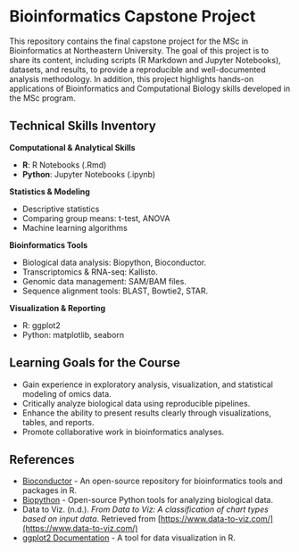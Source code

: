 # Bioinformatics Capstone Project

This repository contains the final capstone project for the MSc in Bioinformatics at Northeastern University.  The goal of this project is to share its content, including scripts (R Markdown and Jupyter Notebooks), datasets, and results, to provide a reproducible and well-documented analysis methodology.  In addition, this project highlights hands-on applications of Bioinformatics and Computational Biology skills developed in the MSc program.

## Technical Skills Inventory

**Computational & Analytical Skills**

- **R**: R Notebooks (.Rmd)
- **Python**: Jupyter Notebooks (.ipynb)

**Statistics & Modeling**

- Descriptive statistics
- Comparing group means: t-test, ANOVA
- Machine learning algorithms

**Bioinformatics Tools**

- Biological data analysis: Biopython, Bioconductor.
- Transcriptomics & RNA-seq: Kallisto.
- Genomic data management: SAM/BAM files.
- Sequence alignment tools: BLAST, Bowtie2, STAR.

**Visualization & Reporting**

- R: ggplot2
- Python: matplotlib, seaborn

## Learning Goals for the Course

- Gain experience in exploratory analysis, visualization, and statistical modeling of omics data.
- Critically analyze biological data using reproducible pipelines.
- Enhance the ability to present results clearly through visualizations, tables, and reports.
- Promote collaborative work in bioinformatics analyses.

## References

- [Bioconductor](https://bioconductor.org/) - An open-source repository for bioinformatics tools and packages in R.
- [Biopython](https://biopython.org/) - Open-source Python tools for analyzing biological data.
- Data to Viz. (n.d.). *From Data to Viz: A classification of chart types based on input data*. Retrieved from [https://www.data-to-viz.com/](https://www.data-to-viz.com/)
- [ggplot2 Documentation](https://ggplot2.tidyverse.org/) - A tool for data visualization in R.

